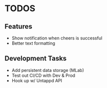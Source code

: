 # TODOS

## Features

- Show notification when cheers is successful
- Better text formatting

## Development Tasks

- Add persistent data storage (MLab)
- Test out CI/CD with Dev & Prod
- Hook up w/ Untappd API
